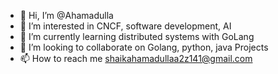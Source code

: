 - 👋 Hi, I’m @Ahamadulla
- 👀 I’m interested in CNCF, software development, AI
- 🌱 I’m currently learning distributed systems with GoLang
- 💞️ I’m looking to collaborate on Golang, python, java Projects
- 📫 How to reach me shaikahamadullaa2z141@gmail.com

<!---
Ahamadulla/Ahamadulla is a ✨ special ✨ repository because its `README.md` (this file) appears on your GitHub profile.
You can click the Preview link to take a look at your changes.
--->
